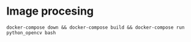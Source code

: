 # Image procesing

```
docker-compose down && docker-compose build && docker-compose run python_opencv bash
```
